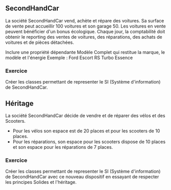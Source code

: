 ## SecondHandCar
La société SecondHandCar vend, achète et répare des voitures. Sa surface de vente peut accueillir 100 voitures et son garage 50. Les voitures en vente peuvent bénéficier d'un bonus écologique. Chaque jour, la comptabilité doit obtenir le reporting des ventes de voitures, des réparations, des achats de voitures et de pièces détachées.

Inclure une propriété dépendante Modèle Complet qui restitue la marque, le modèle et l'énergie 
Exemple : Ford Escort RS Turbo Essence

### Exercice
Créer les classes permettant de representer le SI (Système d'information) de SecondHandCar.

## Héritage
La société SecondHandCar décide de vendre et de réparer des vélos et des Scooters. 
- Pour les vélos son espace est de 20 places et pour les scooters de 10 places. 
- Pour les réparations, son espace pour les scooters dispose de 10 places et son espace pour les réparations de 7 places.

### Exercice
Créer les classes permettant de representer le SI (Système d'information) de SecondHandCar avec ce nouveau dispositif en essayant de respecter les principes Solides et l'héritage.
